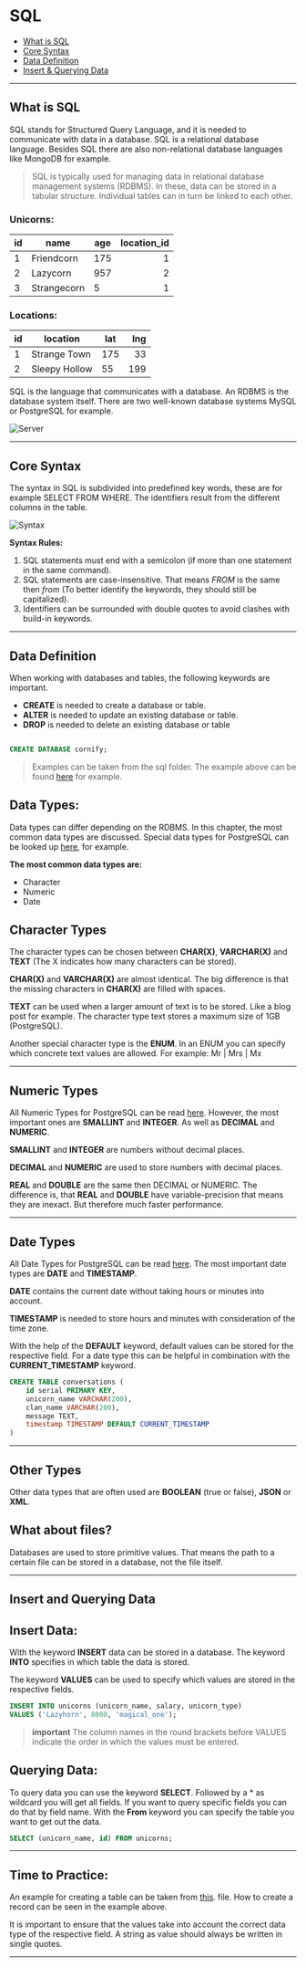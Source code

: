# SQL

- [What is SQL](#what-is-sql)
- [Core Syntax](#core-syntax)
- [Data Definition](#data-definition)
- [Insert & Querying Data](#insert-and-querying-data)

---

## What is SQL

SQL stands for Structured Query Language, and it is needed to communicate with data in a database. SQL is a relational database language.  Besides SQL there are also non-relational database languages like MongoDB for example.

> SQL is typically used for managing data in relational database management systems (RDBMS). In these, data can be stored in a tabular structure. Individual tables can in turn be linked to each other.

### **Unicorns:**

| id  | name        | age | location_id |
| --- | ----------- | --- | ----------: |
| 1   | Friendcorn  | 175 |           1 |
| 2   | Lazycorn    | 957 |           2 |
| 3   | Strangecorn | 5   |           1 |

### **Locations:**

| id  | location          | lat | lng |
| --- | ------------- | --- | --: |
| 1   | Strange Town  | 175 |  33 |
| 2   | Sleepy Hollow | 55  | 199 |

SQL is the language that communicates with a database. An RDBMS is the database system itself. There are two well-known database systems MySQL or PostgreSQL for example.

![Server](./images/server.png)

---

## Core Syntax

The syntax in SQL is subdivided into predefined key words,
these are for example SELECT FROM WHERE.
The identifiers result from the different columns in the table.

![Syntax](./images/syntax.jpg)

**Syntax Rules:**

1. SQL statements must end with a semicolon (if more than one statement in the same command).
2. SQL statements are case-insensitive. That means *FROM* is the same then *from* (To better identify the keywords, they should still be capitalized).
3. Identifiers can be surrounded with double quotes to avoid clashes with build-in keywords.

___

## Data Definition


When working with databases and tables, the following keywords are important.

- **CREATE** is needed to create a database or table.
- **ALTER** is needed to update an existing database or table.
- **DROP** is needed to delete an existing database or table

```SQL

CREATE DATABASE cornify;

```
> Examples can be taken from the sql folder. The example above can be found [here](./sql/01-create-database.sql) for example. 

## Data Types:
Data types can differ depending on the RDBMS. In this chapter, the most common data types are discussed. Special data types for PostgreSQL can be looked up [here](https://www.postgresql.org/docs/current/datatype.html), for example.

**The most common data types are:**
- Character
- Numeric
- Date

## Character Types

The character types can be chosen between **CHAR(X)**, **VARCHAR(X)** and **TEXT** (The X indicates how many characters can be stored).

**CHAR(X)** and **VARCHAR(X)** are almost identical. The big difference is that the missing characters in **CHAR(X)** are filled with spaces.

**TEXT** can be used when a larger amount of text is to be stored. Like a blog post for example. The character type text stores a maximum size of 1GB (PostgreSQL).

Another special character type is the **ENUM**.
In an ENUM you can specify which concrete text values are allowed. For example: Mr | Mrs | Mx 
___

## Numeric Types
All Numeric Types for PostgreSQL can be read [here](https://www.postgresql.org/docs/current/datatype-numeric.html). However, the most important ones are **SMALLINT** and **INTEGER**. As well as **DECIMAL** and **NUMERIC**.

**SMALLINT** and **INTEGER** are numbers without decimal places.

**DECIMAL** and **NUMERIC** are used to store numbers with decimal places.

**REAL** and **DOUBLE** are the same then DECIMAL or NUMERIC. The difference is, that **REAL** and **DOUBLE** have variable-precision that means they are inexact. But therefore much faster performance.
___

## Date Types
All Date Types for PostgreSQL can be read [here](https://www.postgresql.org/docs/current/datatype-datetime.html).
The most important date types are **DATE** and **TIMESTAMP**.

**DATE** contains the current date without taking hours or minutes into account. 

**TIMESTAMP** is needed to store hours and minutes with consideration of the time zone.

With the help of the **DEFAULT** keyword, default values can be stored for the respective field. For a date type this can be helpful in combination with the **CURRENT_TIMESTAMP** keyword.

```SQL
CREATE TABLE conversations (
    id serial PRIMARY KEY,
    unicorn_name VARCHAR(200),
    clan_name VARCHAR(200), 
    message TEXT,
    timestamp TIMESTAMP DEFAULT CURRENT_TIMESTAMP 
)
```
___
## Other Types
Other data types that are often used are **BOOLEAN** (true or false), **JSON** or **XML**.

## What about files?
Databases are used to store primitive values. That means the path to a certain file can be stored in a database, not the file itself.
___


## Insert and Querying Data

## Insert Data:

With the keyword **INSERT** data can be stored in a database. The keyword **INTO** specifies in which table the data is stored.

The keyword **VALUES** can be used to specify which values are stored in the respective fields.

```SQL
INSERT INTO unicorns (unicorn_name, salary, unicorn_type) 
VALUES ('Lazyhorn', 8000, 'magical_one');
```

> **important** The column names in the round brackets before VALUES indicate the order in which the values must be entered.

## Querying Data:
To query data you can use the keyword **SELECT**.
Followed by a * as wildcard you will get all fields.
If you want to query specific fields you can do that by field name.
With the **From** keyword you can specify the table you want to get out the data.

```SQL
SELECT (unicorn_name, id) FROM unicorns;
```
____

## Time to Practice:
An example for creating a table can be taken from [this](./sql/02-unicorns-table.sql). file.
How to create a record can be seen in the example above.

It is important to ensure that the values take into account the correct data type of the respective field. A string as value should always be written in single quotes.
___


